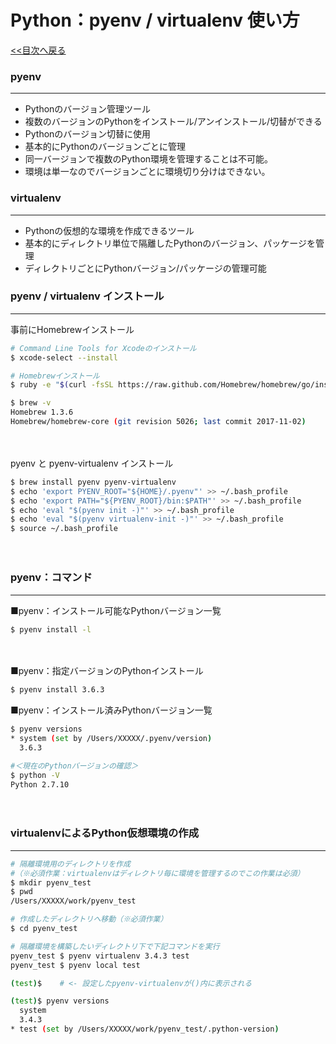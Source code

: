 # Python：pyenv / virtualenv 使い方
  
[&lt;&lt;目次へ戻る](https://github.com/kenshin-itahana/docs-python/blob/master/README.md)
  

### pyenv
---
- Pythonのバージョン管理ツール
- 複数のバージョンのPythonをインストール/アンインストール/切替ができる
- Pythonのバージョン切替に使用
- 基本的にPythonのバージョンごとに管理
- 同一バージョンで複数のPython環境を管理することは不可能。
- 環境は単一なのでバージョンごとに環境切り分けはできない。
　
　

### virtualenv
---
- Pythonの仮想的な環境を作成できるツール
- 基本的にディレクトリ単位で隔離したPythonのバージョン、パッケージを管理
- ディレクトリごとにPythonバージョン/パッケージの管理可能
　
　


### pyenv / virtualenv インストール
---
事前にHomebrewインストール

```bash
# Command Line Tools for Xcodeのインストール
$ xcode-select --install

# Homebrewインストール
$ ruby -e "$(curl -fsSL https://raw.github.com/Homebrew/homebrew/go/install)"

$ brew -v
Homebrew 1.3.6
Homebrew/homebrew-core (git revision 5026; last commit 2017-11-02)

```

　

pyenv と pyenv-virtualenv インストール

```bash
$ brew install pyenv pyenv-virtualenv
$ echo 'export PYENV_ROOT="${HOME}/.pyenv"' >> ~/.bash_profile
$ echo 'export PATH="${PYENV_ROOT}/bin:$PATH"' >> ~/.bash_profile
$ echo 'eval "$(pyenv init -)"' >> ~/.bash_profile
$ echo 'eval "$(pyenv virtualenv-init -)"' >> ~/.bash_profile
$ source ~/.bash_profile
```

　
　
### pyenv：コマンド
---

■pyenv：インストール可能なPythonバージョン一覧

```bash
$ pyenv install -l
```

　

■pyenv：指定バージョンのPythonインストール

```bash
$ pyenv install 3.6.3
```

  
■pyenv：インストール済みPythonバージョン一覧

```bash
$ pyenv versions
* system (set by /Users/XXXXX/.pyenv/version)
  3.6.3

#＜現在のPythonバージョンの確認＞
$ python -V
Python 2.7.10

```

　
　
　
### virtualenvによるPython仮想環境の作成
---

```bash
# 隔離環境用のディレクトリを作成
#（※必須作業：virtualenvはディレクトリ毎に環境を管理するのでこの作業は必須）
$ mkdir pyenv_test
$ pwd
/Users/XXXXX/work/pyenv_test

# 作成したディレクトリへ移動（※必須作業）
$ cd pyenv_test

# 隔離環境を構築したいディレクトリ下で下記コマンドを実行
pyenv_test $ pyenv virtualenv 3.4.3 test
pyenv_test $ pyenv local test

(test)$    # <- 設定したpyenv-virtualenvが()内に表示される

(test)$ pyenv versions
  system
  3.4.3
* test (set by /Users/XXXXX/work/pyenv_test/.python-version)
```


